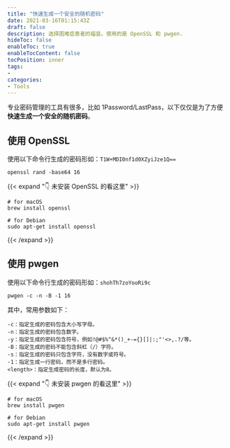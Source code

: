 ```yaml
---
title: "快速生成一个安全的随机密码"
date: 2021-03-16T01:15:43Z
draft: false
description: 选择困难症患者的福音。使用的是 OpenSSL 和 pwgen.
hideToc: false
enableToc: true
enableTocContent: false
tocPosition: inner
tags:
- 
categories:
- Tools
---
```


专业密码管理的工具有很多，比如 1Password/LastPass，以下仅仅是为了方便 **快速生成一个安全的随机密码**。

## 使用 OpenSSL

使用以下命令行生成的密码形如：`T1W+MDI0nf1d0XZyiJze1Q==`

```shell
openssl rand -base64 16
```

{{< expand "👇 未安装 OpenSSL 的看这里" >}}

```shell
# for macOS
brew install openssl

# for Debian
sudo apt-get install openssl
```

{{< /expand >}}

## 使用 pwgen

使用以下命令行生成的密码形如：`shohTh7zoYooRi9c`

```shell
pwgen -c -n -B -1 16
```

其中，常用参数如下：

```plaintext
-c：指定生成的密码包含大小写字母。
-n：指定生成的密码包含数字。
-y：指定生成的密码包含符号，例如!@#$%^&*()_+-={}[]|:;"'<>,.?/等。
-B：指定生成的密码不能包含斜杠（/）字符。
-s：指定生成的密码只包含字符，没有数字或符号。
-1：指定生成一行密码，而不是多行密码。
<length>：指定生成密码的长度，默认为8。
```

{{< expand "👇 未安装 pwgen 的看这里" >}}
```shell
# for macOS
brew install pwgen

# for Debian
sudo apt-get install pwgen
```
{{< /expand >}}